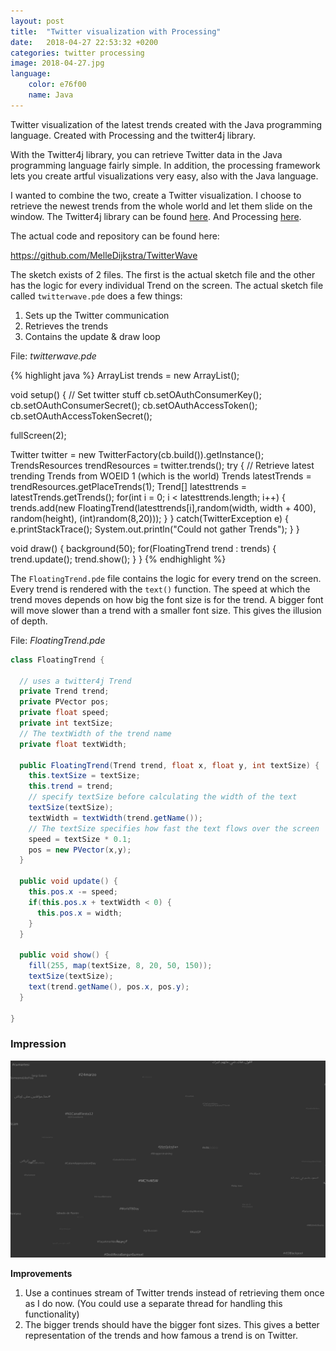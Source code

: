```yaml
---
layout: post
title:  "Twitter visualization with Processing"
date:   2018-04-27 22:53:32 +0200
categories: twitter processing
image: 2018-04-27.jpg
language:
    color: e76f00
    name: Java
---
```

Twitter visualization of the latest trends created with the Java programming language. Created with Processing and the twitter4j library.
<!--more-->

With the Twitter4j library, you can retrieve Twitter data in the Java programming language fairly simple. In addition, the processing framework lets you create artful visualizations very easy, also with the Java language.

I wanted to combine the two, create a Twitter visualization. I choose to retrieve the newest trends from the whole world and let them slide on the window. The Twitter4j library can be found [here](http://twitter4j.org/en/index.html). And Processing [here](https://processing.org).

The actual code and repository can be found here:

https://github.com/MelleDijkstra/TwitterWave

The sketch exists of 2 files. The first is the actual sketch file and the other has the logic for every individual Trend on the screen. The actual sketch file called `twitterwave.pde` does a few things: 

1. Sets up the Twitter communication
2. Retrieves the trends
3. Contains the update & draw loop

File: *twitterwave.pde*

{% highlight java %}
ArrayList<FloatingTrend> trends = new ArrayList<FloatingTrend>();

void setup() {
  // Set twitter stuff
  cb.setOAuthConsumerKey(<KEY>);
  cb.setOAuthConsumerSecret(<TOKEN>);
  cb.setOAuthAccessToken(<ATOKEN>);
  cb.setOAuthAccessTokenSecret(<ASECRET>);
  
  fullScreen(2);
  
  Twitter twitter = new TwitterFactory(cb.build()).getInstance();
  TrendsResources trendResources = twitter.trends();
  try {
    // Retrieve latest trending Trends from WOEID 1 (which is the world)
    Trends latestTrends = trendResources.getPlaceTrends(1);
    Trend[] latesttrends = latestTrends.getTrends();
    for(int i = 0; i < latesttrends.length; i++) {
      trends.add(new FloatingTrend(latesttrends[i],random(width, width + 400), random(height), (int)random(8,20)));
    }
  } catch(TwitterException e) {
    e.printStackTrace();
    System.out.println("Could not gather Trends");
  }
}

void draw() {
  background(50);
  for(FloatingTrend trend : trends) {
    trend.update();
    trend.show();
  }
}
{% endhighlight %}

The `FloatingTrend.pde` file contains the logic for every trend on the screen. Every trend is rendered with the `text()` function. The speed at which the trend moves depends on how big the font size is for the trend. A bigger font will move slower than a trend with a smaller font size. This gives the illusion of depth.

File: *FloatingTrend.pde*

```java
class FloatingTrend {
  
  // uses a twitter4j Trend
  private Trend trend;
  private PVector pos;
  private float speed;
  private int textSize;
  // The textWidth of the trend name
  private float textWidth;
  
  public FloatingTrend(Trend trend, float x, float y, int textSize) {
    this.textSize = textSize;
    this.trend = trend;
    // specify textSize before calculating the width of the text
    textSize(textSize);
    textWidth = textWidth(trend.getName());
    // The textSize specifies how fast the text flows over the screen
    speed = textSize * 0.1;
    pos = new PVector(x,y);
  }
  
  public void update() {
    this.pos.x -= speed;
    if(this.pos.x + textWidth < 0) {
      this.pos.x = width;
    }
  }
  
  public void show() {
    fill(255, map(textSize, 8, 20, 50, 150));
    textSize(textSize);
    text(trend.getName(), pos.x, pos.y);
  }
  
}
```

### Impression

![Twitter Wave](/uploads/story-images/twitterwave.png)

**Improvements**

1. Use a continues stream of Twitter trends instead of retrieving them once as I do now. (You could use a separate thread for handling this functionality)
2. The bigger trends should have the bigger font sizes. This gives a better representation of the trends and how famous a trend is on Twitter.